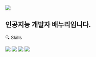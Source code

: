 <img src="https://capsule-render.vercel.app/api?type=rect&color=auto&height=300&section=header&text=Baenoori&fontSize=60" />

## 인공지능 개발자 배누리입니다. 

🔍 Skills

<img src="https://img.shields.io/badge/Python-20232a.svg?style=for-the-badge&logo=python&logoColor=#000000" />
<img src="https://img.shields.io/badge/TensorFlow-20232a.svg?style=for-the-badge&logo=tensorflow&logoColor=0000000" />
<img src="https://img.shields.io/badge/Pytorch-20232a.svg?style=for-the-badge&logo=pytorch&logoColor=0000000" />
<img src="https://img.shields.io/badge/Keras-D00000.svg?style=for-the-badge&logo=keras&logoColor=0000000" />

